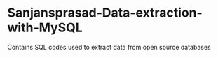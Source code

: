 # Sanjansprasad-Data-extraction-with-MySQL
Contains SQL codes used to extract data from open source databases
